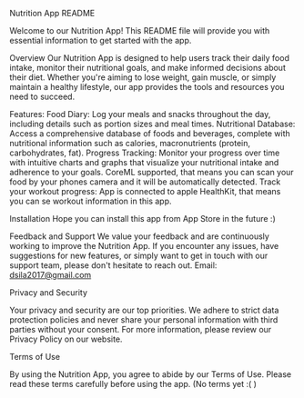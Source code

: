 Nutrition App README

Welcome to our Nutrition App! This README file will provide you with essential information to get started with the app.

Overview
Our Nutrition App is designed to help users track their daily food intake, monitor their nutritional goals, and make informed decisions about their diet. Whether you're aiming to lose weight, gain muscle, or simply maintain a healthy lifestyle, our app provides the tools and resources you need to succeed.

Features:
Food Diary: Log your meals and snacks throughout the day, including details such as portion sizes and meal times.
Nutritional Database: Access a comprehensive database of foods and beverages, complete with nutritional information such as calories, macronutrients (protein, carbohydrates, fat).
Progress Tracking: Monitor your progress over time with intuitive charts and graphs that visualize your nutritional intake and adherence to your goals.
CoreML supported, that means you can scan your food by your phones camera and it will be automatically detected.
Track your workout progress: App is connected to apple HealthKit, that means you can se workout information in this app.

Installation
Hope you can install this app from App Store in the future :)

Feedback and Support
We value your feedback and are continuously working to improve the Nutrition App. If you encounter any issues, have suggestions for new features, or simply want to get in touch with our support team, please don't hesitate to reach out.
Email: dsila2017@gmail.com

Privacy and Security

Your privacy and security are our top priorities. We adhere to strict data protection policies and never share your personal information with third parties without your consent. For more information, please review our Privacy Policy on our website.

Terms of Use

By using the Nutrition App, you agree to abide by our Terms of Use. Please read these terms carefully before using the app. (No terms yet :( )
